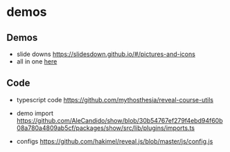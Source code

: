# demos 
## Demos
- slide downs https://slidesdown.github.io/#/pictures-and-icons
- all in one [here](https://github.com/GISforAppliedEconomics/gisforappliedeconomics.github.io/tree/ee5b66937cbb787c65e95b6ed71e7581819c750f/_site/lectures/reveal.js-plugins)
## Code
- typescript code  https://github.com/mythosthesia/reveal-course-utils
- demo import https://github.com/AleCandido/show/blob/30b54767ef279f4ebd94f60b08a780a4809ab5cf/packages/show/src/lib/plugins/imports.ts 

- configs https://github.com/hakimel/reveal.js/blob/master/js/config.js